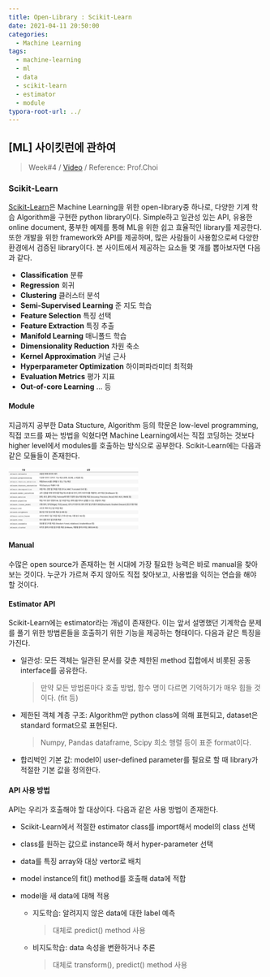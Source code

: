 ```yaml
---
title: Open-Library : Scikit-Learn
date: 2021-04-11 20:50:00
categories:
  - Machine Learning
tags:
  - machine-learning
  - ml
  - data
  - scikit-learn
  - estimator
  - module
typora-root-url: ../
---
```




## [ML] 사이킷런에 관하여

> Week#4 / [Video](https://www.youtube.com/watch?v=NvczZp_uEL0) / Reference: Prof.Choi



### Scikit-Learn

 [Scikit-Learn](https://scikit-learn.org/stable/index.html)은 Machine Learning을 위한 open-library중 하나로, 다양한 기계 학습 Algorithm을 구현한 python library이다. Simple하고 일관성 있는 API, 유용한 online document, 풍부한 예제를 통해 ML을 위한 쉽고 효율적인 library를 제공한다. 또한 개발을 위한 framework와 API를 제공하며, 많은 사람들이 사용함으로써 다양한 환경에서 검증된 library이다. 본 사이트에서 제공하는 요소들 몇 개를 뽑아보자면 다음과 같다.



- **Classification** 분류
- **Regression** 회귀
- **Clustering** 클러스터 분석
- **Semi-Supervised Learning** 준 지도 학습
- **Feature Selection** 특징 선택
- **Feature Extraction** 특징 추출
- **Manifold Learning** 매니폴드 학습
- **Dimensionality Reduction** 차원 축소
- **Kernel Approximation** 커널 근사
- **Hyperparameter Optimization** 하이퍼파라미터 최적화
- **Evaluation Metrics** 평가 지표
- **Out-of-core Learning** ... 등





#### Module

 지금까지 공부한 Data Stucture, Algorithm 등의 학문은 low-level programming, 직접 코드를 짜는 방법을 익혔다면 Machine Learning에서는 직접 코딩하는 것보다 higher level에서 modules를 호출하는 방식으로 공부한다. Scikit-Learn에는 다음과 같은 모듈들이 존재한다.

<img src="/images/post8-ml-w4/2.png" alt="modules" style="zoom:25%;border:none" />





#### Manual

 수많은 open source가 존재하는 현 시대에 가장 필요한 능력은 바로 manual을 찾아보는 것이다. 누군가 가르쳐 주지 않아도 직접 찾아보고, 사용법을 익히는 연습을 해야 할 것이다.



#### Estimator API

 Scikit-Learn에는 estimator라는 개념이 존재한다. 이는 앞서 설명했던 기계학습 문제를 풀기 위한 방법론들을 호출하기 위한 기능을 제공하는 형태이다. 다음과 같은 특징을 가진다.

- 일관성: 모든 객체는 일관된 문서를 갖춘 제한된 method 집합에서 비롯된 공동 interface를 공유한다.

  > 만약 모든 방법론마다 호출 방법, 함수 명이 다르면 기억하기가 매우 힘들 것이다. (fit 등)

- 제한된 객체 계층 구조: Algorithm만 python class에 의해 표현되고, dataset은 standard format으로 표현된다.

  > Numpy, Pandas dataframe, Scipy 희소 행렬 등이 표준 format이다.

- 합리벅인 기본 값: model이 user-defined parameter를 필요로 할 때 library가 적절한 기본 값을 정의한다.



#### API 사용 방법

 API는 우리가 호출해야 할 대상이다. 다음과 같은 사용 방법이 존재한다.

- Scikit-Learn에서 적절한 estimator class를 import해서 model의 class 선택

- class를 원하는 값으로 instance화 해서 hyper-parameter 선택

- data를 특징 array와 대상 vertor로 배치

- model instance의 fit() method를 호출해 data에 적합

- model을 새 data에 대해 적용

  - 지도학습: 알려지지 않은 data에 대한 label 예측

    > 대체로 predict() method 사용

  - 비지도학습: data 속성을 변환하거나 추론

    > 대체로 transform(), predict() method 사용

